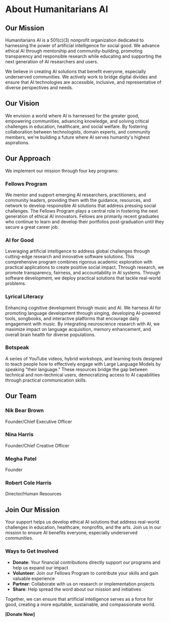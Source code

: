# About Humanitarians AI

## Our Mission

Humanitarians AI is a 501(c)(3) nonprofit organization dedicated to harnessing the power of artificial intelligence for social good. We advance ethical AI through mentorship and community-building, promoting transparency and responsible research while educating and supporting the next generation of AI researchers and users.

We believe in creating AI solutions that benefit everyone, especially underserved communities. We actively work to bridge digital divides and ensure that AI technologies are accessible, inclusive, and representative of diverse perspectives and needs.

## Our Vision

We envision a world where AI is harnessed for the greater good, empowering communities, advancing knowledge, and solving critical challenges in education, healthcare, and social welfare. By fostering collaboration between technologists, domain experts, and community members, we're building a future where AI serves humanity's highest aspirations.

## Our Approach

We implement our mission through four key programs:

### Fellows Program
We mentor and support emerging AI researchers, practitioners, and community leaders, providing them with the guidance, resources, and network to develop responsible AI solutions that address pressing social challenges. The Fellows Program plays a central role in fostering the next generation of ethical AI innovators. Fellows are primarily recent graduates who continue to learn and develop their portfolios post-graduation until they secure a great career job.

### AI for Good
Leveraging artificial intelligence to address global challenges through cutting-edge research and innovative software solutions. This comprehensive program combines rigorous academic exploration with practical applications to create positive social impact. Through research, we promote transparency, fairness, and accountability in AI systems. Through software development, we deploy practical solutions that tackle real-world problems.

### Lyrical Literacy
Enhancing cognitive development through music and AI. We harness AI for promoting language development through singing, developing AI-powered tools, songbooks, and interactive platforms that encourage daily engagement with music. By integrating neuroscience research with AI, we maximize impact on language acquisition, memory enhancement, and overall brain health for diverse populations.

### Botspeak
A series of YouTube videos, hybrid workshops, and learning tools designed to teach people how to effectively engage with Large Language Models by speaking "their language." These resources bridge the gap between technical and non-technical users, democratizing access to AI capabilities through practical communication skills.

## Our Team

### Nik Bear Brown
Founder/Chief Executive Officer

### Nina Harris
Founder/Chief Creative Officer

### Megha Patel
Founder

### Robert Cole Harris
Director/Human Resources

## Join Our Mission

Your support helps us develop ethical AI solutions that address real-world challenges in education, healthcare, nonprofits, and the arts. Join us in our mission to ensure AI benefits everyone, especially underserved communities.

### Ways to Get Involved

- **Donate**: Your financial contributions directly support our programs and help us expand our impact
- **Volunteer**: Join our Fellows Program to contribute your skills and gain valuable experience
- **Partner**: Collaborate with us on research or implementation projects
- **Share**: Help spread the word about our mission and initiatives

Together, we can ensure that artificial intelligence serves as a force for good, creating a more equitable, sustainable, and compassionate world.

**[Donate Now]**
